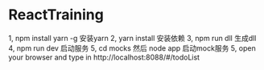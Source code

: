 # ReactTraining
1, npm install yarn -g 安装yarn
2, yarn install 安装依赖
3, npm run dll 生成dll
4, npm run dev 启动服务
5, cd mocks 然后 node app 启动mock服务
5, open your browser and type in http://localhost:8088/#/todoList